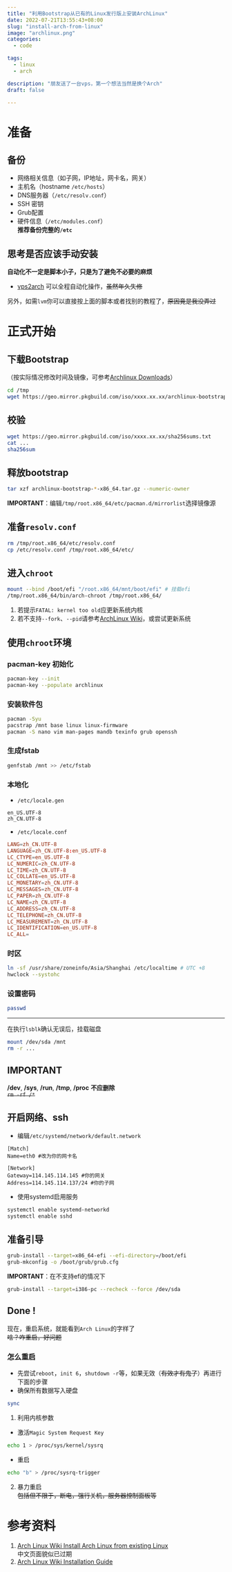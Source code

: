 ```yaml
---
title: "利用Bootstrap从已有的Linux发行版上安装ArchLinux"
date: 2022-07-21T13:55:43+08:00
slug: "install-arch-from-linux"
image: "archlinux.png"
categories:
  - code

tags:
  - linux
  - arch

description: "朋友送了一台vps，第一个想法当然是换个Arch"
draft: false

---   
```

# 准备   
## 备份  
* 网络相关信息（如子网，IP地址，网卡名，网关）  
* 主机名（hostname `/etc/hosts`）   
* DNS服务器（`/etc/resolv.conf`）   
* SSH 密钥  
* Grub配置  
* 硬件信息（`/etc/modules.conf`）  
**推荐备份完整的`/etc`**  
## 思考是否应该手动安装  
**自动化不一定是脚本小子，只是为了避免不必要的麻烦**  
* [vps2arch](https://gitlab.com/drizzt/vps2arch) 可以全程自动化操作，~~虽然年久失修~~  

另外，如需`lvm`你可以直接按上面的脚本或者找别的教程了，~~原因竟是我没弄过~~  
# 正式开始  
## 下载Bootstrap
（按实际情况修改时间及镜像，可参考[Archlinux Downloads](https://archlinux.org/download/)）  
```bash
cd /tmp
wget https://geo.mirror.pkgbuild.com/iso/xxxx.xx.xx/archlinux-bootstrap-x86_64.tar.gz
```   
## 校验   
```bash
wget https://geo.mirror.pkgbuild.com/iso/xxxx.xx.xx/sha256sums.txt
cat ...
sha256sum
```  

## 释放bootstrap  
```bash
tar xzf archlinux-bootstrap-*-x86_64.tar.gz --numeric-owner
```  
**IMPORTANT**：编辑`/tmp/root.x86_64/etc/pacman.d/mirrorlist`选择镜像源   

## 准备`resolv.conf`
```bash
rm /tmp/root.x86_64/etc/resolv.conf
cp /etc/resolv.conf /tmp/root.x86_64/etc/
```   

## 进入`chroot`  
```bash
mount --bind /boot/efi "/root.x86_64/mnt/boot/efi" # 挂载efi
/tmp/root.x86_64/bin/arch-chroot /tmp/root.x86_64/
```   
1. 若提示`FATAL: kernel too old`应更新系统内核   
2. 若不支持`--fork`、`--pid`请参考[ArchLinux Wiki](https://wiki.archlinux.org/title/Install_Arch_Linux_from_existing_Linux)，或尝试更新系统   

## 使用`chroot`环境   
### pacman-key 初始化  
```bash  
pacman-key --init
pacman-key --populate archlinux
```
### 安装软件包  
```bash
pacman -Syu
pacstrap /mnt base linux linux-firmware
pacman -S nano vim man-pages mandb texinfo grub openssh
```
### 生成fstab
```bash
genfstab /mnt >> /etc/fstab
```   
### 本地化
* `/etc/locale.gen`
```
en_US.UTF-8
zh_CN.UTF-8
```  
* `/etc/locale.conf`
```toml
LANG=zh_CN.UTF-8
LANGUAGE=zh_CN.UTF-8:en_US.UTF-8
LC_CTYPE=en_US.UTF-8
LC_NUMERIC=zh_CN.UTF-8
LC_TIME=zh_CN.UTF-8
LC_COLLATE=en_US.UTF-8
LC_MONETARY=zh_CN.UTF-8
LC_MESSAGES=zh_CN.UTF-8
LC_PAPER=zh_CN.UTF-8
LC_NAME=zh_CN.UTF-8
LC_ADDRESS=zh_CN.UTF-8
LC_TELEPHONE=zh_CN.UTF-8
LC_MEASUREMENT=zh_CN.UTF-8
LC_IDENTIFICATION=en_US.UTF-8
LC_ALL=
```  

### 时区  
```bash
ln -sf /usr/share/zoneinfo/Asia/Shanghai /etc/localtime # UTC +8
hwclock --systohc
```   
### 设置密码
```bash
passwd
```   
-----
在执行`lsblk`确认无误后，挂载磁盘  
```bash
mount /dev/sda /mnt
rm -r ...
```  
## **IMPORTANT**  
**/dev**, **/sys**, **/run**, **/tmp**, **/proc** **不应删除**  
~~`rm -rf /*`~~  

## 开启网络、ssh  
* 编辑`/etc/systemd/network/default.network`  
```service
[Match]
Name=eth0 #改为你的网卡名

[Network]
Gateway=114.145.114.145 #你的网关
Address=114.145.114.137/24 #你的子网
```
* 使用systemd启用服务   
```bash
systemctl enable systemd-networkd
systemctl enable sshd
```  

## 准备引导  
```bash
grub-install --target=x86_64-efi --efi-directory=/boot/efi
grub-mkconfig -o /boot/grub/grub.cfg
```
**IMPORTANT**：在不支持efi的情况下  
```bash
grub-install --target=i386-pc --recheck --force /dev/sda
```  

## Done !
现在，重启系统，就能看到`Arch Linux`的字样了   
~~啥？咋重启，好问题~~
### 怎么重启
* 先尝试`reboot`，`init 6`，`shutdown -r`等，如果无效（~~有效才有鬼了~~）再进行下面的步骤  
* 确保所有数据写入硬盘   
```bash
sync
```  
1. 利用内核参数
* 激活`Magic System Request Key`  
```bash
echo 1 > /proc/sys/kernel/sysrq  
```   
* 重启
```bash
echo "b" > /proc/sysrq-trigger
```  
2. 暴力重启  
~~包括但不限于，断电，强行关机，服务器控制面板等~~  

# 参考资料
1. [Arch Linux Wiki Install Arch Linux from existing Linux](https://wiki.archlinux.org/title/Install_Arch_Linux_from_existing_Linux)   
中文页面貌似已过期   
2. [Arch Linux Wiki Installation Guide](https://wiki.archlinux.org/title/Installation_guide_(%E7%AE%80%E4%BD%93%E4%B8%AD%E6%96%87))   